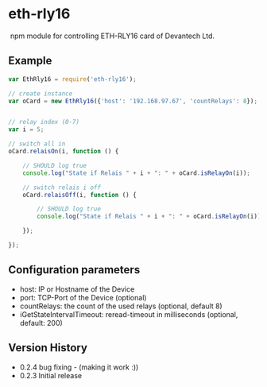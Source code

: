 # eth-rly16
 npm module for controlling ETH-RLY16 card of Devantech Ltd.

## Example

```javascript
var EthRly16 = require('eth-rly16');

// create instance
var oCard = new EthRly16({'host': '192.168.97.67', 'countRelays': 8});


// relay index (0-7)
var i = 5;

// switch all in
oCard.relaisOn(i, function () {

    // SHOULD log true
    console.log("State if Relais " + i + ": " + oCard.isRelayOn(i));

    // switch relais i off
    oCard.relaisOff(i, function () {

        // SHOULD log true
        console.log("State if Relais " + i + ": " + oCard.isRelayOn(i));

    });

});
```

## Configuration parameters
* host: IP or Hostname of the Device
* port: TCP-Port of the Device (optional)
* countRelays: the count of the used relays (optional, default 8)
* iGetStateIntervalTimeout: reread-timeout in milliseconds (optional, default: 200)

## Version History
* 0.2.4 bug fixing - (making it work :))
* 0.2.3 Initial release
